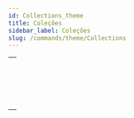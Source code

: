 ```yaml
---
id: Collections_theme
title: Coleções
sidebar_label: Coleções
slug: /commands/theme/Collections
---
```


|                                                                                                             |
| ----------------------------------------------------------------------------------------------------------- |
| [<!-- INCLUDE #_command_.ARRAY TO COLLECTION.Syntax -->](../../commands-legacy/array-to-collection.md)<br/> |
| [<!-- INCLUDE #_command_.COLLECTION TO ARRAY.Syntax -->](../../commands-legacy/collection-to-array.md)<br/> |
| [<!-- INCLUDE #_command_.New collection.Syntax -->](../../commands/new-collection.md)<br/>                  |
| [<!-- INCLUDE #_command_.New shared collection.Syntax -->](../../commands/new-shared-collection.md)<br/>    |
